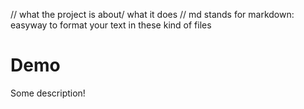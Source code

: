 // what the project is about/ what it does
// md stands for markdown: easyway to format your text in these kind of files

# Demo

Some description!

